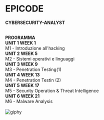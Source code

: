 # EPICODE
<strong> CYBERSECURITY-ANALYST </strong> <br>

<br><strong> PROGRAMMA </strong> <br>
<strong> UNIT 1 WEEK 1 </strong> <br>
M1 - Introduzione all'hacking  <br>
<strong> UNIT 2 WEEK 5 </strong> <br>
M2 - Sistemi operativi e linguaggi  <br>
<strong> UNIT 3 WEEK 9 </strong> <br>
M3 - Penetration Testing(1)  <br>
<strong> UNIT 4 WEEK 13 </strong> <br>
M4 - Penetration Testin (2)  <br>
<strong> UNIT 5 WEEK 17 </strong> <br>
M5 - Security Operation & Threat Intelligence  <br>
<strong> UNIT 6 WEEK 21 </strong> <br>
M6 - Malware Analysis  <br>
<br> ![giphy](https://github.com/Jenovia02/Cybersecurity-Analyst/assets/134729946/ad5d5180-1532-40ed-ab83-315956470744)
